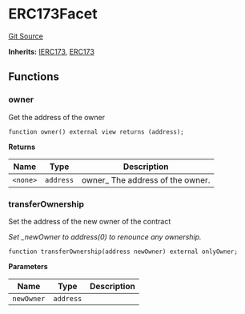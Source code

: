 # ERC173Facet
[Git Source](https://github.com/thrackle-io/Tron/blob/0f66d21b157a740e3d9acae765069e378935a031/src/diamond/implementations/ERC173/ERC173Facet.sol)

**Inherits:**
[IERC173](/src/interfaces/IERC173.sol/interface.IERC173.md), [ERC173](/src/diamond/implementations/ERC173/ERC173.sol/abstract.ERC173.md)


## Functions
### owner

Get the address of the owner


```solidity
function owner() external view returns (address);
```
**Returns**

|Name|Type|Description|
|----|----|-----------|
|`<none>`|`address`|owner_ The address of the owner.|


### transferOwnership

Set the address of the new owner of the contract

*Set _newOwner to address(0) to renounce any ownership.*


```solidity
function transferOwnership(address newOwner) external onlyOwner;
```
**Parameters**

|Name|Type|Description|
|----|----|-----------|
|`newOwner`|`address`||


